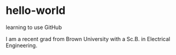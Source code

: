 # hello-world
learning to use GitHub


I am a recent grad from Brown University with a Sc.B. in Electrical Engineering.
